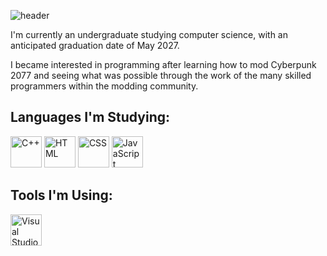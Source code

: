 ![header](https://capsule-render.vercel.app/api?type=cylinder&height=100&color=0:03346E,60:6EACDA&text=About%20Me&fontSize=90&fontColor=FFFFFF&descAlignY=50&fontAlignY=60&stroke=000000&strokeWidth=0.1&textBg=false)

<p>I'm currently an undergraduate studying computer science, with an anticipated graduation date of May 2027.</p>
<p>I became interested in programming after learning how to mod Cyberpunk 2077 and seeing what was possible through the work of the many skilled programmers within the modding community.</p>

## **Languages I'm Studying:**
<p>
    <img src="https://cdn.jsdelivr.net/gh/devicons/devicon@latest/icons/cplusplus/cplusplus-original.svg" height="50" alt="C++"/>
    <img src="https://cdn.jsdelivr.net/gh/devicons/devicon@latest/icons/html5/html5-original.svg" height="50" alt="HTML"/>
    <img src="https://cdn.jsdelivr.net/gh/devicons/devicon@latest/icons/css3/css3-original.svg" height="50" alt="CSS"/>
    <img src="https://cdn.jsdelivr.net/gh/devicons/devicon@latest/icons/javascript/javascript-original.svg" height="50" alt="JavaScript"/>
</p>

## **Tools I'm Using:**
<p>
    <img src="https://cdn.jsdelivr.net/gh/devicons/devicon@latest/icons/vscode/vscode-original.svg" height="50" alt="Visual Studio Code"/>
</p>

